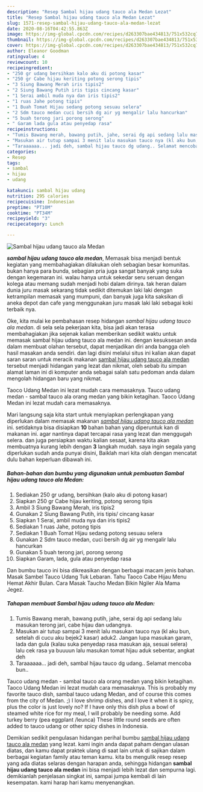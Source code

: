```yaml
---
description: "Resep Sambal hijau udang tauco ala Medan Lezat"
title: "Resep Sambal hijau udang tauco ala Medan Lezat"
slug: 1571-resep-sambal-hijau-udang-tauco-ala-medan-lezat
date: 2020-08-16T04:42:55.863Z
image: https://img-global.cpcdn.com/recipes/d263307bae434813/751x532cq70/sambal-hijau-udang-tauco-ala-medan-foto-resep-utama.jpg
thumbnail: https://img-global.cpcdn.com/recipes/d263307bae434813/751x532cq70/sambal-hijau-udang-tauco-ala-medan-foto-resep-utama.jpg
cover: https://img-global.cpcdn.com/recipes/d263307bae434813/751x532cq70/sambal-hijau-udang-tauco-ala-medan-foto-resep-utama.jpg
author: Eleanor Goodman
ratingvalue: 4
reviewcount: 10
recipeingredient:
- "250 gr udang bersihkan kalo aku di potong kasar"
- "250 gr Cabe hijau keriting potong serong tipis"
- "3 Siung Bawang Merah iris tipis2"
- "2 Siung Bawang Putih iris tipis cincang kasar"
- "1 Serai ambil muda nya dan iris tipis2"
- "1 ruas Jahe potong tipis"
- "1 Buah Tomat Hijau sedang potong sesuau selera"
- "2 Sdm tauco medan cuci bersih dg air yg mengalir lalu hancurkan"
- "5 buah terong jari porong serong"
- " Garam lada gula atau penyedap rasa"
recipeinstructions:
- "Tumis Bawang merah, bawang putih, jahe, serai dg api sedang lalu masukan terong jari, cabe hijau dan udangnya."
- "Masukan air tutup sampai 3 menit lalu masukan tauco nya (kl aku bun, setelah di cucu aku bejek2 kasar) aduk2. Jangan lupa masukan garam, lada dan gula (kalau suka penyedap rasa masukan aja, sesuai selera) lalu cek rasa ya buuuun lalu masukan tomat hijau aduk sebentar, angkat deh"
- "Taraaaaaa... jadi deh, sambal hijau tauco dg udang.. Selamat mencoba bun.."
categories:
- Resep
tags:
- sambal
- hijau
- udang

katakunci: sambal hijau udang 
nutrition: 295 calories
recipecuisine: Indonesian
preptime: "PT10M"
cooktime: "PT34M"
recipeyield: "3"
recipecategory: Lunch

---
```



![Sambal hijau udang tauco ala Medan](https://img-global.cpcdn.com/recipes/d263307bae434813/751x532cq70/sambal-hijau-udang-tauco-ala-medan-foto-resep-utama.jpg)

<b><i>sambal hijau udang tauco ala medan</i></b>, Memasak bisa menjadi bentuk kegiatan yang membahagiakan dilakukan oleh sebagian besar komunitas. bukan hanya para bunda, sebagian pria juga sangat banyak yang suka dengan kegemaran ini. walau hanya untuk sekedar seru seruan dengan kolega atau memang sudah menjadi hobi dalam dirinya. tak heran dalam dunia juru masak sekarang tidak sedikit ditemukan laki laki dengan ketrampilan memasak yang mumpuni, dan banyak juga kita saksikan di aneka depot dan cafe yang menggunakan juru masak laki laki sebagai koki terbaik nya.

Oke, kita mulai ke pembahasan resep hidangan <i>sambal hijau udang tauco ala medan</i>. di sela sela pekerjaan kita, bisa jadi akan terasa membahagiakan jika sejenak kalian memberikan sedikit waktu untuk memasak sambal hijau udang tauco ala medan ini. dengan kesuksesan anda dalam membuat olahan tersebut, dapat menjadikan diri anda bangga oleh hasil masakan anda sendiri. dan lagi disini melalui situs ini kalian akan dapat saran saran untuk meracik makanan <u>sambal hijau udang tauco ala medan</u> tersebut menjadi hidangan yang lezat dan nikmat, oleh sebab itu simpan alamat laman ini di komputer anda sebagai salah satu pedoman anda dalam mengolah hidangan baru yang nikmat.

Taoco Udang Medan ini lezat mudah cara memasaknya. Tauco udang medan - sambal tauco ala orang medan yang bikin ketagihan. Taoco Udang Medan ini lezat mudah cara memasaknya.


Mari langsung saja kita start untuk menyiapkan perlengkapan yang diperlukan dalam memasak makanan <u><i>sambal hijau udang tauco ala medan</i></u> ini. setidaknya bisa disiapkan <b>10</b> bahan bahan yang diperuntuk kan di makanan ini. agar nantinya dapat tercapai rasa yang lezat dan menggugah selera. dan juga persiapkan waktu kalian sesaat, karena kita akan membuatnya kurang lebih dengan <b>3</b> langkah mudah. saya ingin segala yang diperlukan sudah anda punyai disini, Baiklah mari kita olah dengan mencatat dulu bahan keperluan dibawah ini.

<!--inarticleads1-->

##### Bahan-bahan dan bumbu yang digunakan untuk pembuatan Sambal hijau udang tauco ala Medan:

1. Sediakan 250 gr udang, bersihkan (kalo aku di potong kasar)
1. Siapkan 250 gr Cabe hijau keriting, potong serong tipis
1. Ambil 3 Siung Bawang Merah, iris tipis2
1. Gunakan 2 Siung Bawang Putih, iris tipis/ cincang kasar
1. Siapkan 1 Serai, ambil muda nya dan iris tipis2
1. Sediakan 1 ruas Jahe, potong tipis
1. Sediakan 1 Buah Tomat Hijau sedang potong sesuau selera
1. Gunakan 2 Sdm tauco medan, cuci bersih dg air yg mengalir lalu hancurkan
1. Gunakan 5 buah terong jari, porong serong
1. Siapkan  Garam, lada, gula atau penyedap rasa


Dan bumbu tauco ini bisa dikreasikan dengan berbagai macam jenis bahan. Masak Sambel Tauco Udang Tuk Lebaran. Tahu Taoco Cabe Hijau Menu Hemat Akhir Bulan. Cara Masak Taucho Medan Bikin Ngiler Ala Mama Jegez. 

<!--inarticleads2-->

##### Tahapan membuat Sambal hijau udang tauco ala Medan:

1. Tumis Bawang merah, bawang putih, jahe, serai dg api sedang lalu masukan terong jari, cabe hijau dan udangnya.
1. Masukan air tutup sampai 3 menit lalu masukan tauco nya (kl aku bun, setelah di cucu aku bejek2 kasar) aduk2. Jangan lupa masukan garam, lada dan gula (kalau suka penyedap rasa masukan aja, sesuai selera) lalu cek rasa ya buuuun lalu masukan tomat hijau aduk sebentar, angkat deh
1. Taraaaaaa... jadi deh, sambal hijau tauco dg udang.. Selamat mencoba bun..


Tauco udang medan - sambal tauco ala orang medan yang bikin ketagihan. Taoco Udang Medan ini lezat mudah cara memasaknya. This is probably my favorite tauco dish, sambal tauco udang Medan, and of course this comes from the city of Medan. ;) I love shrimp dishes, and I love it when it is spicy, plus the color is just lovely no? If I have only this dish plus a bowl of steamed white rice for my meal, I will probably be needing some. Add turkey berry (pea eggplant /leunca) These little round seeds are often added to tauco udang or other spicy dishes in Indonesia. 

Demikian sedikit pengulasan hidangan perihal bumbu <u>sambal hijau udang tauco ala medan</u> yang lezat. kami ingin anda dapat paham dengan ulasan diatas, dan kamu dapat praktek ulang di saat lain untuk di sajikan dalam berbagai kegiatan family atau teman kamu. kita bs mengulik resep resep yang ada diatas selaras dengan harapan anda, sehingga hidangan <b>sambal hijau udang tauco ala medan</b> ini bisa menjadi lebih lezat dan sempurna lagi. demikianlah penjelasan singkat ini, sampai jumpa kembali di lain kesempatan. kami harap hari kamu menyenangkan.
